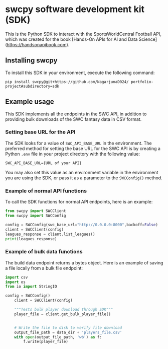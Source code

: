 # swcpy software development kit (SDK)
This is the Python SDK to interact with the SportsWorldCentral Football API, 
which was created for the book [Hands-On APIs for AI and Data Science]
(https://handsonapibook.com).

## Installing swcpy

To install this SDK in your environment, execute the following command:

`pip install swcpy@git+https://github.com/NagarjunaD024/
 portfolio-project#subdirectory=sdk`

## Example usage

This SDK implements all the endpoints in the SWC API, in addition to providing 
bulk downloads of the SWC fantasy data in CSV format.

### Setting base URL for the API
The SDK looks for a value of `SWC_API_BASE_URL` in the environment. The preferred 
method for setting the base URL for the SWC API is by creating a Python 
`.env` file in your project directory with the following value:

```
SWC_API_BASE_URL={URL of your API}
```

You may also set this value as an environment variable in the environment you 
are using the SDK, or pass it as a parameter to the `SWCConfig()` method.


### Example of normal API functions

To call the SDK functions for normal API endpoints, here is an example:

```python
from swcpy import SWCClient
from swcpy import SWCConfig

config = SWCConfig(swc_base_url="http://0.0.0.0:8000",backoff=False)
client = SWCClient(config)    
leagues_response = client.list_leagues()
print(leagues_response)
```

### Example of bulk data functions

The build data endpoint returns a bytes object. Here is an example of saving 
a file locally from a bulk file endpoint:

```python
import csv
import os
from io import StringIO

config = SWCConfig()
    client = SWCClient(config)    

    """Tests bulk player download through SDK"""
    player_file = client.get_bulk_player_file()


    # Write the file to disk to verify file download
    output_file_path = data_dir + 'players_file.csv'
    with open(output_file_path, 'wb') as f:
        f.write(player_file)
```